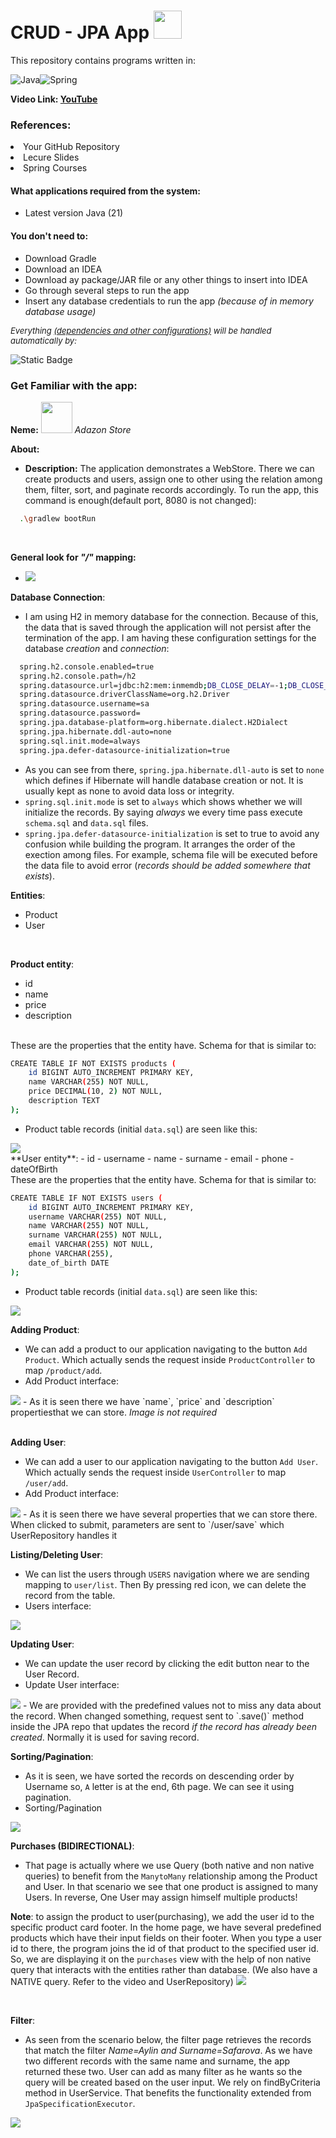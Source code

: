 <link rel="stylesheet" href="https://cdnjs.cloudflare.com/ajax/libs/font-awesome/4.7.0/css/font-awesome.min.css">

# CRUD - JPA App <img src="https://github.com/SITE-ADA/as1-spring-boot-jpa-app-FaridM5/assets/67589966/8d5187dc-1957-4bec-9ea1-5072ff2ec159" width="45">

<i class="fa fa-bookmark" style="font-size:13px"></i> This repository contains programs written in:

![Java](https://img.shields.io/badge/java-%23ED8B00.svg?style=for-the-badge&logo=openjdk&logoColor=white)![Spring](https://img.shields.io/badge/spring-%236DB33F.svg?style=for-the-badge&logo=spring&logoColor=white) 

**Video Link: <a href="https://youtu.be/omkHQogKun4" target="_blank">YouTube</a>**
<h3><i class="fa fa-bookmark" style="font-size:13px"></i> References:</h3>
<li>Your GitHub Repository</li>
<li>Lecure Slides</li>
<li>Spring Courses</li>

<h4><i class="fa fa-bookmark" style="font-size:13px"></i> What applications required from the system:</h3>
<ul>
<li>Latest version Java (21)</i></li>
</ul>

<h4><i class="fa fa-bookmark" style="font-size:13px"></i> You don't need to:</h4>
<ul>
<li>Download Gradle<br></li>
<li>Download an IDEA</li>
<li>Download ay package/JAR file or any other things to insert into IDEA</li>

<li>Go through several steps to run the app</li>
<li>Insert any database credentials to run the app <i>(because of in memory database usage)</i></li>

</ul>

<i style=font-size:13px;>Everything <u>(dependencies and other configurations)</u> will be handled automatically by:</i>

![Static Badge](https://img.shields.io/badge/build-Java-orange?style=flat&logo=Gradle&label=gradle)

<h3><i class="fa fa-bookmark" style="font-size:13px"></i> Get Familiar with the app:</h3>

**Neme:** <img src="https://github.com/SITE-ADA/as1-spring-boot-jpa-app-FaridM5/assets/67589966/68f40749-7326-4cf6-ab32-35e2a60e8000" width=50px;> <i>Adazon Store</i>

<i class="fa fa-book" style="font-size:13px"></i>
**About:**
- **Description:** The application demonstrates a WebStore. There we can create products and users, assign one to other using the relation among them, filter, sort, and paginate records accordingly. To run the app, this command is enough(default port, 8080 is not changed):
```bash
  .\gradlew bootRun
```

<br>

<i class="fa fa-book" style="font-size:13px"></i>
**General look for <i>"/"</i> mapping:**
- <img src="https://github.com/SITE-ADA/as1-spring-boot-jpa-app-FaridM5/assets/67589966/3ac71c55-e37d-4aac-a835-a73afe778f3b">

<i class="fa fa-book" style="font-size:13px"></i>
**Database Connection**:
- I am using H2 in memory database for the connection. Because of this, the data that is saved through the application will not persist after the termination of the app. I am having these configuration settings for the database <i>creation</i> and <i>connection</i>:
```bash
  spring.h2.console.enabled=true
  spring.h2.console.path=/h2
  spring.datasource.url=jdbc:h2:mem:inmemdb;DB_CLOSE_DELAY=-1;DB_CLOSE_ON_EXIT=FALSE
  spring.datasource.driverClassName=org.h2.Driver
  spring.datasource.username=sa
  spring.datasource.password=
  spring.jpa.database-platform=org.hibernate.dialect.H2Dialect
  spring.jpa.hibernate.ddl-auto=none
  spring.sql.init.mode=always
  spring.jpa.defer-datasource-initialization=true
```
- As you can see from there, `spring.jpa.hibernate.dll-auto` is set to `none` which defines if Hibernate will handle database creation or not. It is usually kept as none to avoid data loss or integrity.
- `spring.sql.init.mode` is set to `always` which shows whether we will initialize the records. By saying <i>always</i> we every time pass execute `schema.sql` and `data.sql` files. 
- `spring.jpa.defer-datasource-initialization` is set to true to avoid any confusion while building the program. It arranges the order of the exection among files. For example, schema file will be executed before the data file to avoid error (<i>records should be added somewhere that exists</i>).


<i class="fa fa-book" style="font-size:13px"></i>
**Entities**:
- Product
- User

<br>

<i class="fa fa-book" style="font-size:13px"></i>
**Product entity**:
- id
- name
- price
- description
<br>
These are the properties that the entity have. Schema for that is similar to:

```bash
CREATE TABLE IF NOT EXISTS products (
    id BIGINT AUTO_INCREMENT PRIMARY KEY,
    name VARCHAR(255) NOT NULL,
    price DECIMAL(10, 2) NOT NULL,
    description TEXT
);
```
- Product table records (initial `data.sql`) are seen like this:
<img src="https://github.com/SITE-ADA/as1-spring-boot-jpa-app-FaridM5/assets/67589966/1be506ed-3ad0-48e8-aff4-4a55fa9f41f7">

<br>
<i class="fa fa-book" style="font-size:13px"></i>
**User entity**:
- id
- username
- name
- surname
- email
- phone
- dateOfBirth
<br>
These are the properties that the entity have. Schema for that is similar to:

```bash
CREATE TABLE IF NOT EXISTS users (
    id BIGINT AUTO_INCREMENT PRIMARY KEY,
    username VARCHAR(255) NOT NULL,
    name VARCHAR(255) NOT NULL,
    surname VARCHAR(255) NOT NULL,
    email VARCHAR(255) NOT NULL,
    phone VARCHAR(255),
    date_of_birth DATE
);
```
- Product table records (initial `data.sql`) are seen like this:
<img src="https://github.com/SITE-ADA/as1-spring-boot-jpa-app-FaridM5/assets/67589966/3c816ce8-51c2-4750-b927-e9d1edb475f3">

<br>
<i class="fa fa-book" style="font-size:13px"></i>

**Adding Product**: 
- We can add a product to our application navigating to the button `Add Product`. Which actually sends the request inside `ProductController` to map `/product/add`. 
- Add Product interface:
<img src="https://github.com/SITE-ADA/as1-spring-boot-jpa-app-FaridM5/assets/67589966/63912c27-7963-4752-b89d-5ae586a18f3f">
- As it is seen there we have `name`, `price` and `description` propertiesthat we can store. <i>Image is not required</i>
<br>

<br>
<i class="fa fa-book" style="font-size:13px"></i>

**Adding User**: 
- We can add a user to our application navigating to the button `Add User`. Which actually sends the request inside `UserController` to map `/user/add`. 
- Add Product interface:
<img src="https://github.com/SITE-ADA/as1-spring-boot-jpa-app-FaridM5/assets/67589966/7954db26-7d95-4e41-9d6b-a20e5e1ed2fe">
- As it is seen there we have several properties that we can store there. When clicked to submit, parameters are sent to `/user/save` which UserRepository handles it

<br>
<i class="fa fa-book" style="font-size:13px"></i>

**Listing/Deleting User**: 
- We can list the users through `USERS` navigation where we are sending mapping to `user/list`. Then By pressing red icon, we can delete the record from the table. 
- Users interface:
<img src="https://github.com/SITE-ADA/as1-spring-boot-jpa-app-FaridM5/assets/67589966/85ef120e-fce8-499e-8a20-31e2a03ab682">


<br>
<i class="fa fa-book" style="font-size:13px"></i>

**Updating User**: 
- We can  update the user record by clicking the edit button near to the User Record.
- Update User interface:
<img src="https://github.com/SITE-ADA/as1-spring-boot-jpa-app-FaridM5/assets/67589966/ce22408b-246f-4e0f-8ec1-5dbec780ec4d">
- We are provided with the predefined values not to miss any data about the record. When changed something, request sent to `.save()` method inside the JPA repo that updates the record <i>if the record has already been created</i>. Normally it is used for saving record.

<br>

**Sorting/Pagination**: 
- As it is seen, we have sorted the records on descending order by Username so, `A` letter is at the end, 6th page. We can see it using pagination.
- Sorting/Pagination
<img src="https://github.com/SITE-ADA/as1-spring-boot-jpa-app-FaridM5/assets/67589966/84278c0d-a55c-4894-8830-60e8f2cbf96a">


<br>
<i class="fa fa-book" style="font-size:13px"></i>

**Purchases (BIDIRECTIONAL)**: 
- That page is actually where we use Query (both native and non native queries) to benefit from the `ManytoMany` relationship among the Product and User. In that scenario we see that one product is assigned to many Users. In reverse, One User may assign himself multiple products!

**Note**: to assign the product to user(purchasing), we add the user id to the specific product card footer. In the home page, we have several predefined products which have their input fields on their footer. When you type a user id to there, the program joins the id of that product to the specified user id. So, we are displaying it on the `purchases` view with the help of non native query that interacts with the entities rather than database. (We also have a NATIVE query. Refer to the video and UserRepository)
<img src="https://github.com/SITE-ADA/as1-spring-boot-jpa-app-FaridM5/assets/67589966/9fd9af0d-a4bd-4ffe-8c4c-dc0026eea6b1">


<br>
<i class="fa fa-book" style="font-size:13px"></i>

**Filter**: 
- As seen from the scenario below, the filter page retrieves the records that match the filter <i>Name=Aylin and Surname=Safarova</i>. As we have two different records with the same name and surname, the app returned these two. User can add as many filter as he wants so the query will be created based on the user input. We rely on findByCriteria method in UserService. That benefits the functionality extended from `JpaSpecificationExecutor`.
<img src="https://github.com/SITE-ADA/as1-spring-boot-jpa-app-FaridM5/assets/67589966/52cffad7-189c-4b73-ba74-8892b15e57d8">
